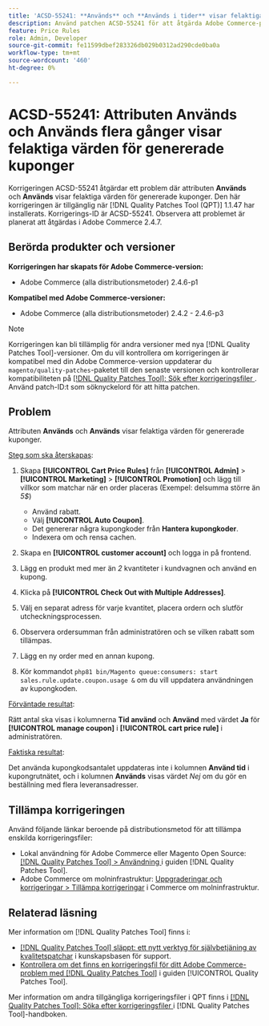 ```yaml
---
title: 'ACSD-55241: **Används** och **Används i tider** visar felaktiga värden för genererade kuponger'
description: Använd patchen ACSD-55241 för att åtgärda Adobe Commerce-problemet där attributen **Used** och **Times Used** visar felaktiga värden för genererade kuponger
feature: Price Rules
role: Admin, Developer
source-git-commit: fe11599dbef283326db029b0312ad290cde0ba0a
workflow-type: tm+mt
source-wordcount: '460'
ht-degree: 0%

---
```


# ACSD-55241: Attributen **Används** och **Används flera gånger** visar felaktiga värden för genererade kuponger

Korrigeringen ACSD-55241 åtgärdar ett problem där attributen **Används** och **Används** visar felaktiga värden för genererade kuponger. Den här korrigeringen är tillgänglig när [!DNL Quality Patches Tool (QPT)] 1.1.47 har installerats. Korrigerings-ID är ACSD-55241. Observera att problemet är planerat att åtgärdas i Adobe Commerce 2.4.7.

## Berörda produkter och versioner

**Korrigeringen har skapats för Adobe Commerce-version:**

* Adobe Commerce (alla distributionsmetoder) 2.4.6-p1

**Kompatibel med Adobe Commerce-versioner:**

* Adobe Commerce (alla distributionsmetoder) 2.4.2 - 2.4.6-p3

>[!NOTE]
>
>Korrigeringen kan bli tillämplig för andra versioner med nya [!DNL Quality Patches Tool]-versioner. Om du vill kontrollera om korrigeringen är kompatibel med din Adobe Commerce-version uppdaterar du `magento/quality-patches`-paketet till den senaste versionen och kontrollerar kompatibiliteten på [[!DNL Quality Patches Tool]: Sök efter korrigeringsfiler ](https://experienceleague.adobe.com/tools/commerce-quality-patches/index.html?lang=sv-SE). Använd patch-ID:t som söknyckelord för att hitta patchen.

## Problem

Attributen **Används** och **Används** visar felaktiga värden för genererade kuponger.

<u>Steg som ska återskapas</u>:

1. Skapa **[!UICONTROL Cart Price Rules]** från **[!UICONTROL Admin]** > **[!UICONTROL Marketing]** > **[!UICONTROL Promotion]** och lägg till villkor som matchar när en order placeras (Exempel: delsumma större än *5$*)

   * Använd rabatt.
   * Välj **[!UICONTROL Auto Coupon]**.
   * Det genererar några kupongkoder från **Hantera kupongkoder**.
   * Indexera om och rensa cachen.

1. Skapa en **[!UICONTROL customer account]** och logga in på frontend.
1. Lägg en produkt med mer än *2* kvantiteter i kundvagnen och använd en kupong.
1. Klicka på **[!UICONTROL Check Out with Multiple Addresses]**.
1. Välj en separat adress för varje kvantitet, placera ordern och slutför utcheckningsprocessen.
1. Observera ordersumman från administratören och se vilken rabatt som tillämpas.
1. Lägg en ny order med en annan kupong.
1. Kör kommandot `php81 bin/Magento queue:consumers: start sales.rule.update.coupon.usage &` om du vill uppdatera användningen av kupongkoden.

<u>Förväntade resultat</u>:

Rätt antal ska visas i kolumnerna **Tid använd** och **Använd** med värdet **Ja** för **[!UICONTROL manage coupon]** i **[!UICONTROL cart price rule]** i administratören.

<u>Faktiska resultat</u>:

Det använda kupongkodsantalet uppdateras inte i kolumnen **Använd tid** i kupongrutnätet, och i kolumnen **Används** visas värdet *Nej* om du gör en beställning med flera leveransadresser.

## Tillämpa korrigeringen

Använd följande länkar beroende på distributionsmetod för att tillämpa enskilda korrigeringsfiler:

* Lokal användning för Adobe Commerce eller Magento Open Source: [[!DNL Quality Patches Tool] > Användning ](/help/tools/quality-patches-tool/usage.md) i guiden [!DNL Quality Patches Tool].
* Adobe Commerce om molninfrastruktur: [Uppgraderingar och korrigeringar > Tillämpa korrigeringar](https://experienceleague.adobe.com/docs/commerce-cloud-service/user-guide/develop/upgrade/apply-patches.html?lang=sv-SE) i Commerce om molninfrastruktur.

## Relaterad läsning

Mer information om [!DNL Quality Patches Tool] finns i:

* [[!DNL Quality Patches Tool] släppt: ett nytt verktyg för självbetjäning av kvalitetspatchar](https://experienceleague.adobe.com/sv/docs/commerce-knowledge-base/kb/announcements/commerce-announcements/magento-quality-patches-released-new-tool-to-self-serve-quality-patches) i kunskapsbasen för support.
* [Kontrollera om det finns en korrigeringsfil för ditt Adobe Commerce-problem med  [!DNL Quality Patches Tool]](/help/tools/quality-patches-tool/patches-available-in-qpt/check-patch-for-magento-issue-with-magento-quality-patches.md) i guiden [!UICONTROL Quality Patches Tool].


Mer information om andra tillgängliga korrigeringsfiler i QPT finns i [[!DNL Quality Patches Tool]: Söka efter korrigeringsfiler ](https://experienceleague.adobe.com/tools/commerce-quality-patches/index.html?lang=sv-SE) i [!DNL Quality Patches Tool]-handboken.
